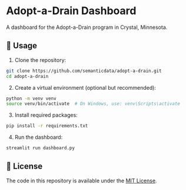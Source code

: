 # Adopt-a-Drain Dashboard

A dashboard for the Adopt-a-Drain program in Crystal, Minnesota.

## 🚀 Usage

1. Clone the repository:

```bash
git clone https://github.com/semanticdata/adopt-a-drain.git
cd adopt-a-drain
```

2. Create a virtual environment (optional but recommended):

```bash
python -m venv venv
source venv/bin/activate  # On Windows, use: venv\Scripts\activate
```

3. Install required packages:

```bash
pip install -r requirements.txt
```

4. Run the dashboard:

```bash
streamlit run dashboard.py
```

## 📜 License

The code in this repository is available under the [MIT License](LICENSE).
